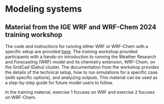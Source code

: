 # Modeling systems

## Material from the IGE WRF and WRF-Chem 2024 training workshop

The code and instructions for running either WRF or WRF-Chem with a specific setup are provided [here](https://github.com/Regional-Modeling-LATMOS-IGE/WRF-Chem-training). The training workshop provided participants with a hands-on introduction to running the Weather Research and Forecasting (WRF) model and its chemistry extension, WRF-Chem, on the GridCad (Dahu) cluster. The documentation from the workshop provides the details of the technical setup, how to run simulations for a specific case (with specific options), and analyzing outputs. This material can be used as a step-by-step guide for future model users to follow.

In the training material, exercise 1 focuses on WRF and exercise 2 focuses on WRF-Chem.
